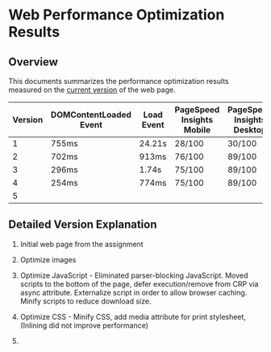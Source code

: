 # Web Performance Optimization Results

## Overview

This documents summarizes the performance optimization results measured on the
[current version](http://www.milanfort.com/frontend-nanodegree-mobile-portfolio/dist/)
of the web page.

| Version | DOMContentLoaded Event | Load Event | PageSpeed Insights Mobile | PageSpeed Insights Desktop |
| ------- | ---------------------- | ---------- | ------------------------- | -------------------------- |
| 1       | 755ms                  | 24.21s     | 28/100                    | 30/100                     |
| 2       | 702ms                  | 913ms      | 76/100                    | 89/100                     |
| 3       | 296ms                  | 1.74s      | 75/100                    | 89/100                     |
| 4       | 254ms                  | 774ms      | 75/100                    | 89/100                     |
| 5       | 


## Detailed Version Explanation

1. Initial web page from the assignment

2. Optimize images

3. Optimize JavaScript - Eliminated parser-blocking JavaScript.
Moved scripts to the bottom of the page, defer execution/remove from CRP via async attribute.
Externalize script in order to allow browser caching.
Minify scripts to reduce download size.

4. Optimize CSS - Minify CSS, add media attribute for print stylesheet,
(Inlining did not improve performance)

5.

